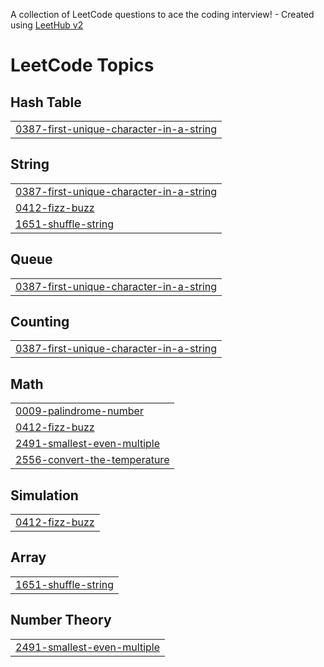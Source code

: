 A collection of LeetCode questions to ace the coding interview! - Created using [LeetHub v2](https://github.com/arunbhardwaj/LeetHub-2.0)
<!---LeetCode Topics Start-->
# LeetCode Topics
## Hash Table
|  |
| ------- |
| [0387-first-unique-character-in-a-string](https://github.com/Hermi-git/A2SV-competitive-programming/tree/master/0387-first-unique-character-in-a-string) |
## String
|  |
| ------- |
| [0387-first-unique-character-in-a-string](https://github.com/Hermi-git/A2SV-competitive-programming/tree/master/0387-first-unique-character-in-a-string) |
| [0412-fizz-buzz](https://github.com/Hermi-git/A2SV-competitive-programming/tree/master/0412-fizz-buzz) |
| [1651-shuffle-string](https://github.com/Hermi-git/A2SV-competitive-programming/tree/master/1651-shuffle-string) |
## Queue
|  |
| ------- |
| [0387-first-unique-character-in-a-string](https://github.com/Hermi-git/A2SV-competitive-programming/tree/master/0387-first-unique-character-in-a-string) |
## Counting
|  |
| ------- |
| [0387-first-unique-character-in-a-string](https://github.com/Hermi-git/A2SV-competitive-programming/tree/master/0387-first-unique-character-in-a-string) |
## Math
|  |
| ------- |
| [0009-palindrome-number](https://github.com/Hermi-git/A2SV-competitive-programming/tree/master/0009-palindrome-number) |
| [0412-fizz-buzz](https://github.com/Hermi-git/A2SV-competitive-programming/tree/master/0412-fizz-buzz) |
| [2491-smallest-even-multiple](https://github.com/Hermi-git/A2SV-competitive-programming/tree/master/2491-smallest-even-multiple) |
| [2556-convert-the-temperature](https://github.com/Hermi-git/A2SV-competitive-programming/tree/master/2556-convert-the-temperature) |
## Simulation
|  |
| ------- |
| [0412-fizz-buzz](https://github.com/Hermi-git/A2SV-competitive-programming/tree/master/0412-fizz-buzz) |
## Array
|  |
| ------- |
| [1651-shuffle-string](https://github.com/Hermi-git/A2SV-competitive-programming/tree/master/1651-shuffle-string) |
## Number Theory
|  |
| ------- |
| [2491-smallest-even-multiple](https://github.com/Hermi-git/A2SV-competitive-programming/tree/master/2491-smallest-even-multiple) |
<!---LeetCode Topics End-->